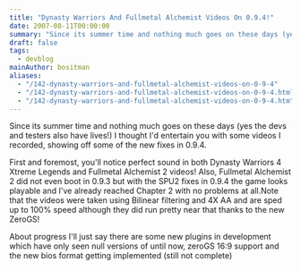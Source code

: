 ```yaml
---
title: "Dynasty Warriors And Fullmetal Alchemist Videos On 0.9.4!"
date: 2007-08-11T00:00:00
summary: "Since its summer time and nothing much goes on these days (yes the devs and testers also have lives!) I thought I'd entertain you with some videos I recorded, showing off some of the new fixes in 0.9.4"
draft: false
tags:
  - devblog
mainAuthor: bositman
aliases:
  - "/142-dynasty-warriors-and-fullmetal-alchemist-videos-on-0-9-4"
  - "/142-dynasty-warriors-and-fullmetal-alchemist-videos-on-0-9-4.html"
  - "/142-dynasty-warriors-and-fullmetal-alchemist-videos-on-0-9-4.htm"
---
```


Since its summer time and nothing much goes on these days (yes the devs
and testers also have lives!) I thought I'd entertain you with some
videos I recorded, showing off some of the new fixes in 0.9.4.

First and foremost, you'll notice perfect sound in both Dynasty
Warriors 4 Xtreme Legends and Fullmetal Alchemist 2 videos! Also,
Fullmetal Alchemist 2 did not even boot in 0.9.3 but with the SPU2 fixes
in 0.9.4 the game looks playable and I've already reached Chapter 2
with no problems at all.Note that the videos were taken using Bilinear
filtering and 4X AA and are sped up to 100% speed although they did run
pretty near that thanks to the new ZeroGS!

About progress I'll just say there are some new plugins in development
which have only seen null versions of until now, zeroGS 16:9 support and
the new bios format getting implemented (still not complete)


